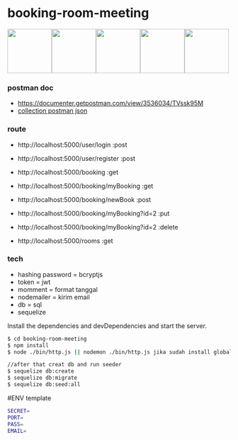 # booking-room-meeting


<div style="display:flex; flex-direction:row;">
  <a href="https://www.npmjs.com/">
    <img src="https://duckduckgo.com/i/d006c491.png" width="100">
  </a>
  <a href="http://sequelize.org/">
    <img src="https://external-content.duckduckgo.com/iu/?u=https%3A%2F%2Ftse2.mm.bing.net%2Fth%3Fid%3DOIP.nTRBhzKoS_yTCNP591vKjAHaHa%26o%3D6%26pid%3DApi&f=1" width="100">
  </a>
  <a href="http://expressjs.com/">
    <img src="https://i.cloudup.com/zfY6lL7eFa-3000x3000.png" width="100">
  </a>
  <a href="https://nodejs.org/en/">
    <img src="https://duckduckgo.com/i/a65969b4.png" width="100">
  </a>
  <a href="https://jwt.io/">
    <img src="https://jwt.io/img/pic_logo.svg" width="100">
  </a>
 </div>


### postman doc
* https://documenter.getpostman.com/view/3536034/TVssk95M
* <a href="https://github.com/RaihanArdianata/booking-room-meeting/blob/master/room_meeting.postman_collection.json">collection postman json</a>
### route

* http://localhost:5000/user/login :post
* http://localhost:5000/user/register :post

* http://localhost:5000/booking :get
* http://localhost:5000/booking/myBooking :get
* http://localhost:5000/booking/newBook :post
* http://localhost:5000/booking/myBooking?id=2 :put
* http://localhost:5000/booking/myBooking?id=2 :delete

* http://localhost:5000/rooms :get

### tech

* hashing password = bcryptjs
* token = jwt
* momment = format tanggal
* nodemailer = kirim email
* db = sql
* sequelize

Install the dependencies and devDependencies and start the server.

```sh
$ cd booking-room-meeting
$ npm install
$ node ./bin/http.js || nodemon ./bin/http.js jika sudah install global

//after that creat db and run seeder
$ sequelize db:create
$ sequelize db:migrate
$ sequelize db:seed:all
```

#ENV template
```sh
SECRET=
PORT=
PASS=
EMAIL=
```

